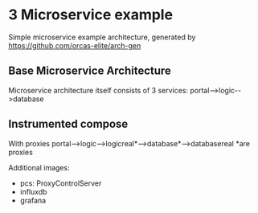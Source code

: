 # 3 Microservice example

Simple microservice example architecture, generated by https://github.com/orcas-elite/arch-gen


## Base Microservice Architecture

Microservice architecture itself consists of 3 services: portal-->logic-->database


## Instrumented compose

With proxies portal-->logic-->logicreal*-->database*-->databasereal
*are proxies

Additional images:
- pcs: ProxyControlServer
- influxdb
- grafana
